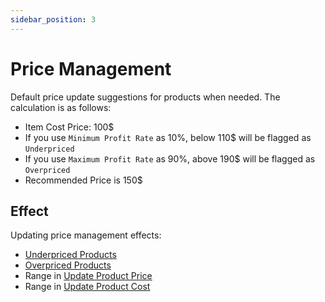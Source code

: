 ```yaml
---
sidebar_position: 3
---
```


# Price Management

Default price update suggestions for products when needed. The calculation is as follows:

- Item Cost Price: 100$
- If you use `Minimum Profit Rate` as 10%, below 110$ will be flagged as `Underpriced`
- If you use `Maximum Profit Rate` as 90%, above 190$ will be flagged as `Overpriced`
- Recommended Price is 150$

## Effect

Updating price management effects:

- [Underpriced Products](../finding-issues/underpriced-products)
- [Overpriced Products](../finding-issues/overpriced-products)
- Range in [Update Product Price](../fixing-issues/update-product-price)
- Range in [Update Product Cost](../fixing-issues/update-product-cost)
